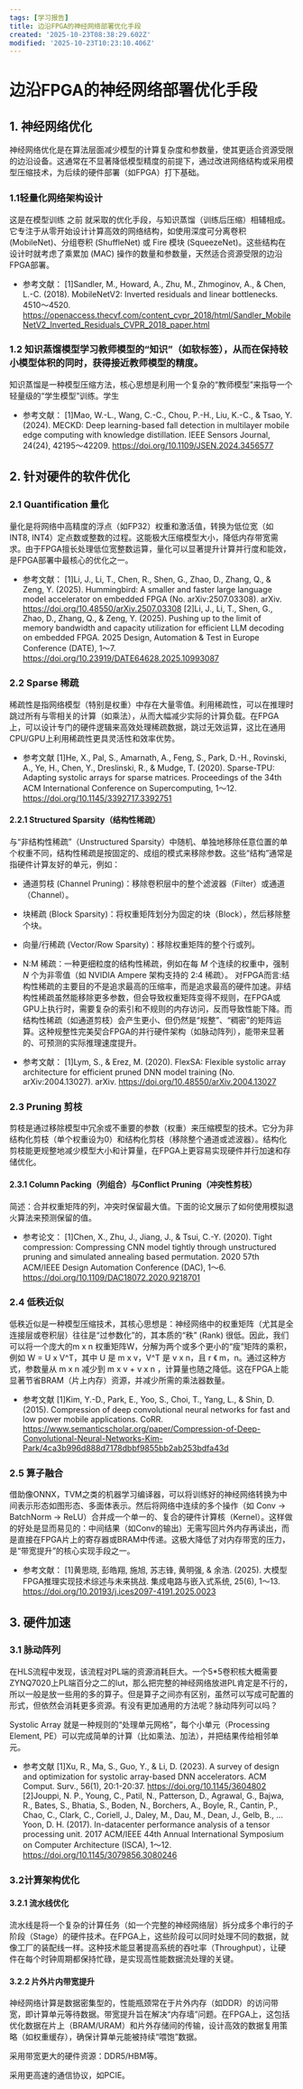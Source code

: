 ```yaml
---
tags: [学习报告]
title: 边沿FPGA的神经网络部署优化手段
created: '2025-10-23T08:38:29.602Z'
modified: '2025-10-23T10:23:10.406Z'
---
```


# 边沿FPGA的神经网络部署优化手段

## 1. 神经网络优化
神经网络优化是在算法层面减少模型的计算复杂度和参数量，使其更适合资源受限的边沿设备。这通常在不显著降低模型精度的前提下，通过改进网络结构或采用模型压缩技术，为后续的硬件部署（如FPGA）打下基础。

### 1.1轻量化网络架构设计
这是在模型训练 之前 就采取的优化手段，与知识蒸馏（训练后压缩）相辅相成。它专注于从零开始设计计算高效的网络结构，如使用深度可分离卷积 (MobileNet)、分组卷积 (ShuffleNet) 或 Fire 模块 (SqueezeNet)。这些结构在设计时就考虑了乘累加 (MAC) 操作的数量和参数量，天然适合资源受限的边沿FPGA部署。

* 参考文献：
[1]Sandler, M., Howard, A., Zhu, M., Zhmoginov, A., & Chen, L.-C. (2018). MobileNetV2: Inverted residuals and linear bottlenecks. 4510～4520. https://openaccess.thecvf.com/content_cvpr_2018/html/Sandler_MobileNetV2_Inverted_Residuals_CVPR_2018_paper.html


### 1.2 知识蒸馏模型学习教师模型的“知识”（如软标签），从而在保持较小模型体积的同时，获得接近教师模型的精度。
知识蒸馏是一种模型压缩方法，核心思想是利用一个复杂的“教师模型”来指导一个轻量级的“学生模型”训练。学生

* 参考文献：
[1]Mao, W.-L., Wang, C.-C., Chou, P.-H., Liu, K.-C., & Tsao, Y. (2024). MECKD: Deep learning-based fall detection in multilayer mobile edge computing with knowledge distillation. IEEE Sensors Journal, 24(24), 42195～42209. https://doi.org/10.1109/JSEN.2024.3456577



## 2. 针对硬件的软件优化

### 2.1 Quantification 量化
量化是将网络中高精度的浮点（如FP32）权重和激活值，转换为低位宽（如INT8, INT4）定点数或整数的过程。这能极大压缩模型大小，降低内存带宽需求。由于FPGA擅长处理低位宽整数运算，量化可以显著提升计算并行度和能效，是FPGA部署中最核心的优化之一。

* 参考文献：
[1]Li, J., Li, T., Chen, R., Shen, G., Zhao, D., Zhang, Q., & Zeng, Y. (2025). Hummingbird: A smaller and faster large language model accelerator on embedded FPGA (No. arXiv:2507.03308). arXiv. https://doi.org/10.48550/arXiv.2507.03308
[2]Li, J., Li, T., Shen, G., Zhao, D., Zhang, Q., & Zeng, Y. (2025). Pushing up to the limit of memory bandwidth and capacity utilization for efficient LLM decoding on embedded FPGA. 2025 Design, Automation & Test in Europe Conference (DATE), 1～7. https://doi.org/10.23919/DATE64628.2025.10993087


### 2.2 Sparse 稀疏
稀疏性是指网络模型（特别是权重）中存在大量零值。利用稀疏性，可以在推理时跳过所有与零相关的计算（如乘法），从而大幅减少实际的计算负载。在FPGA上，可以设计专门的硬件逻辑来高效处理稀疏数据，跳过无效运算，这比在通用CPU/GPU上利用稀疏性更具灵活性和效率优势。

* 参考文献
[1]He, X., Pal, S., Amarnath, A., Feng, S., Park, D.-H., Rovinski, A., Ye, H., Chen, Y., Dreslinski, R., & Mudge, T. (2020). Sparse-TPU: Adapting systolic arrays for sparse matrices. Proceedings of the 34th ACM International Conference on Supercomputing, 1～12. https://doi.org/10.1145/3392717.3392751

#### 2.2.1 Structured Sparsity（结构性稀疏）
与“非结构性稀疏”（Unstructured Sparsity）中随机、单独地移除任意位置的单个权重不同，结构性稀疏是按固定的、成组的模式来移除参数。这些“结构”通常是指硬件计算友好的单元，例如：
* 通道剪枝 (Channel Pruning)：移除卷积层中的整个滤波器（Filter）或通道（Channel）。
* 块稀疏 (Block Sparsity)：将权重矩阵划分为固定的块（Block），然后移除整个块。
* 向量/行稀疏 (Vector/Row Sparsity)：移除权重矩阵的整个行或列。
* N:M 稀疏：一种更细粒度的结构性稀疏，例如在每 $M$ 个连续的权重中，强制 $N$ 个为非零值（如 NVIDIA Ampere 架构支持的 2:4 稀疏）。
对FPGA而言:结构性稀疏的主要目的不是追求最高的压缩率，而是追求最高的硬件加速。非结构性稀疏虽然能移除更多参数，但会导致权重矩阵变得不规则，在FPGA或GPU上执行时，需要复杂的索引和不规则的内存访问，反而导致性能下降。而结构性稀疏（如通道剪枝）会产生更小、但仍然是“规整”、“稠密”的矩阵运算。这种规整性完美契合FPGA的并行硬件架构（如脉动阵列），能带来显著的、可预测的实际推理速度提升。

* 参考文献：
[1]Lym, S., & Erez, M. (2020). FlexSA: Flexible systolic array architecture for efficient pruned DNN model training (No. arXiv:2004.13027). arXiv. https://doi.org/10.48550/arXiv.2004.13027



### 2.3 Pruning 剪枝
剪枝是通过移除模型中冗余或不重要的参数（权重）来压缩模型的技术。它分为非结构化剪枝（单个权重设为0）和结构化剪枝（移除整个通道或滤波器）。结构化剪枝能更规整地减少模型大小和计算量，在FPGA上更容易实现硬件并行加速和存储优化。

#### 2.3.1 Column Packing（列组合）与Conflict Pruning（冲突性剪枝）
简述：合并权重矩阵的列，冲突时保留最大值。下面的论文展示了如何使用模拟退火算法来预测保留的值。

* 参考论文：
[1]Chen, X., Zhu, J., Jiang, J., & Tsui, C.-Y. (2020). Tight compression: Compressing CNN model tightly through unstructured pruning and simulated annealing based permutation. 2020 57th ACM/IEEE Design Automation Conference (DAC), 1～6. https://doi.org/10.1109/DAC18072.2020.9218701


### 2.4 低秩近似
低秩近似是一种模型压缩技术，其核心思想是：神经网络中的权重矩阵（尤其是全连接层或卷积层）往往是“过参数化”的，其本质的“秩” (Rank) 很低。因此，我们可以将一个庞大的m x n 权重矩阵W，分解为两个或多个更小的“瘦”矩阵的乘积，例如 W = U x V^T，其中 U 是 m x v，V^T 是 v x n，且 r 《 m，n。通过这种方式，参数量从 m x n 减少到 m x v +  v x n ，计算量也随之降低。这在FPGA上能显著节省BRAM（片上内存）资源，并减少所需的乘法器数量。

* 参考文献
[1]Kim, Y.-D., Park, E., Yoo, S., Choi, T., Yang, L., & Shin, D. (2015). Compression of deep convolutional neural networks for fast and low power mobile applications. CoRR. https://www.semanticscholar.org/paper/Compression-of-Deep-Convolutional-Neural-Networks-Kim-Park/4ca3b996d888d7178dbbf9855bb2ab253bdfa43d

### 2.5 算子融合

借助像ONNX，TVM之类的机器学习编译器，可以将训练好的神经网络转换为中间表示形态如图形态、多面体表示。然后将网络中连续的多个操作（如 Conv -> BatchNorm -> ReLU）合并成一个单一的、复合的硬件计算核（Kernel）。这样做的好处是显而易见的：中间结果（如Conv的输出）无需写回片外内存再读出，而是直接在FPGA片上的寄存器或BRAM中传递。这极大降低了对内存带宽的压力，是“带宽提升”的核心实现手段之一。

* 参考文献：
[1]黄思晓, 彭皓翔, 施旭, 苏志锋, 黄明强, & 余浩. (2025). 大模型FPGA推理实现技术综述与未来挑战. 集成电路与嵌入式系统, 25(6), 1～13. https://doi.org/10.20193/j.ices2097-4191.2025.0023


## 3. 硬件加速

### 3.1 脉动阵列

在HLS流程中发现，该流程对PL端的资源消耗巨大。一个5*5卷积核大概需要ZYNQ7020上PL端百分之二的lut，那么把完整的神经网络放进PL肯定是不行的，所以一般是放一些用的多的算子。但是算子之间亦有区别，虽然可以写成可配置的形式，但依然会消耗更多资源。有没有更加通用的方法呢？脉动阵列可以吗？

Systolic Array 就是一种规则的“处理单元网格”，每个小单元（Processing Element, PE）可以完成简单的计算（比如乘法、加法），并把结果传给相邻单元。

* 参考文献
[1]Xu, R., Ma, S., Guo, Y., & Li, D. (2023). A survey of design and optimization for systolic array-based DNN accelerators. ACM Comput. Surv., 56(1), 20:1-20:37. https://doi.org/10.1145/3604802
[2]Jouppi, N. P., Young, C., Patil, N., Patterson, D., Agrawal, G., Bajwa, R., Bates, S., Bhatia, S., Boden, N., Borchers, A., Boyle, R., Cantin, P., Chao, C., Clark, C., Coriell, J., Daley, M., Dau, M., Dean, J., Gelb, B., … Yoon, D. H. (2017). In-datacenter performance analysis of a tensor processing unit. 2017 ACM/IEEE 44th Annual International Symposium on Computer Architecture (ISCA), 1～12. https://doi.org/10.1145/3079856.3080246


### 3.2计算架构优化

#### 3.2.1 流水线优化

流水线是将一个复杂的计算任务（如一个完整的神经网络层）拆分成多个串行的子阶段（Stage）的硬件技术。在FPGA上，这些阶段可以同时处理不同的数据，就像工厂的装配线一样。这种技术能显著提高系统的吞吐率（Throughput），让硬件在每个时钟周期都保持忙碌，是实现高性能数据流处理的关键。

#### 3.2.2 片外片内带宽提升

神经网络计算是数据密集型的，性能瓶颈常在于片外内存（如DDR）的访问带宽，即计算单元等待数据。带宽提升旨在解决“内存墙”问题。在FPGA上，这包括优化数据在片上（BRAM/URAM）和片外存储间的传输，设计高效的数据复用策略（如权重缓存），确保计算单元能被持续“喂饱”数据。

采用带宽更大的硬件资源：DDR5/HBM等。

采用更高速的通信协议，如PCIE。





